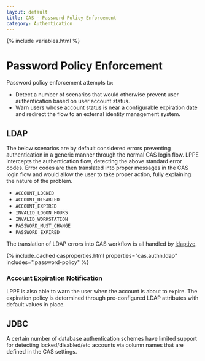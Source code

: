 ```yaml
---
layout: default
title: CAS - Password Policy Enforcement
category: Authentication
---
```

{% include variables.html %}

# Password Policy Enforcement

Password policy enforcement attempts to:

- Detect a number of scenarios that would otherwise prevent user authentication based on user account status.
- Warn users whose account status is near a configurable expiration date and redirect the flow to an external identity management system.

## LDAP

The below scenarios are by default considered errors preventing authentication in a generic manner through
the normal CAS login flow. LPPE intercepts the authentication flow, detecting the above standard error codes.
Error codes are then translated into proper messages in the CAS login flow and would allow the user to take proper action,
fully explaining the nature of the problem.

- `ACCOUNT_LOCKED`
- `ACCOUNT_DISABLED`
- `ACCOUNT_EXPIRED`
- `INVALID_LOGON_HOURS`
- `INVALID_WORKSTATION`
- `PASSWORD_MUST_CHANGE`
- `PASSWORD_EXPIRED`

The translation of LDAP errors into CAS workflow is all
handled by [ldaptive](http://www.ldaptive.org/docs/guide/authentication/accountstate). 

{% include_cached casproperties.html properties="cas.authn.ldap" includes=".password-policy" %}

### Account Expiration Notification

LPPE is also able to warn the user when the account is about to expire. The expiration policy is
determined through pre-configured LDAP attributes with default values in place.

## JDBC

A certain number of database authentication schemes have limited support for detecting locked/disabled/etc accounts
via column names that are defined in the CAS settings. 
